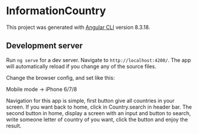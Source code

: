 # InformationCountry

This project was generated with [Angular CLI](https://github.com/angular/angular-cli) version 8.3.18.

## Development server

Run `ng serve` for a dev server. Navigate to `http://localhost:4200/`. The app will automatically reload if you change any of the source files.

Change the browser config, and set like this:

Mobile mode -> iPhone 6/7/8

Navigation for this app is simple, first button give all countries in your screen. 
If you want back to home, click in Country.search in header bar.
The second button in home, display a screen with an input and button to search, write someone letter of country of you want, click the button and enjoy the result.
